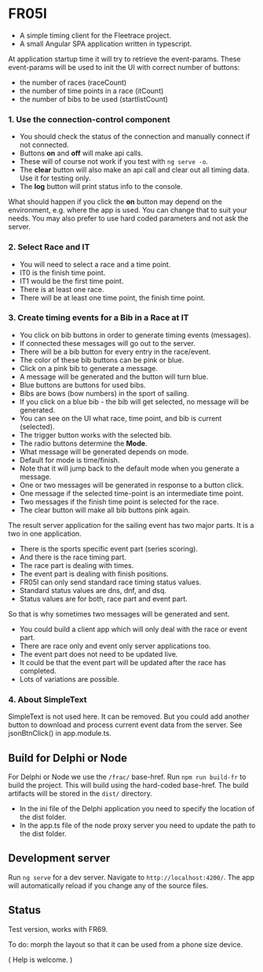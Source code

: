 ﻿# FR05I

- A simple timing client for the Fleetrace project.
- A small Angular SPA application written in typescript.

At application startup time it will try to retrieve the event-params.
These event-params will be used to init the UI with correct number of buttons:
- the number of races (raceCount)
- the number of time points in a race (itCount)
- the number of bibs to be used (startlistCount)

### 1. Use the connection-control component
- You should check the status of the connection and manually connect if not connected.
- Buttons **on** and **off** will make api calls.
- These will of course not work if you test with `ng serve -o`.
- The **clear** button will also make an api call and clear out all timing data. Use it for testing only.
- The **log** button will print status info to the console.

What should happen if you click the **on** button may depend on the environment, e.g. where the app is used. You can change that to suit your needs.
You may also prefer to use hard coded parameters and not ask the server.

### 2. Select Race and IT
- You will need to select a race and a time point.
- IT0 is the finish time point.
- IT1 would be the first time point.
- There is at least one race.
- There will be at least one time point, the finish time point.

### 3. Create timing events for a Bib in a Race at IT

- You click on bib buttons in order to generate timing events (messages).
- If connected these messages will go out to the server.
- There will be a bib button for every entry in the race/event.
- The color of these bib buttons can be pink or blue.
- Click on a pink bib to generate a message.
- A message will be generated and the button will turn blue.
- Blue buttons are buttons for used bibs.
- Bibs are bows (bow numbers) in the sport of sailing.
- If you click on a blue bib - the bib will get selected, no message will be generated.
- You can see on the UI what race, time point, and bib is current (selected).
- The trigger button works with the selected bib.
- The radio buttons determine the **Mode**.
- What message will be generated depends on mode.
- Default for mode is time/finish.
- Note that it will jump back to the default mode when you generate a message.
- One or two messages will be generated in response to a button click.
- One message if the selected time-point is an intermediate time point.
- Two messages if the finish time point is selected for the race.
- The clear button will make all bib buttons pink again.

The result server application for the sailing event has two major parts.
It is a two in one application.

- There is the sports specific event part (series scoring).
- And there is the race timing part.
- The race part is dealing with times.
- The event part is dealing with finish positions.
- FR05I can only send standard race timing status values.
- Standard status values are dns, dnf, and dsq.
- Status values are for both, race part and event part.

So that is why sometimes two messages will be generated and sent.

- You could build a client app which will only deal with the race or event part.
- There are race only and event only server applications too.
- The event part does not need to be updated live.
- It could be that the event part will be updated after the race has completed.
- Lots of variations are possible.

### 4. About SimpleText

SimpleText is not used here. It can be removed.
But you could add another button to download and process current event data from the server. See jsonBtnClick() in app.module.ts.

## Build for Delphi or Node

For Delphi or Node we use the `/frac/` base-href.
Run `npm run build-fr` to build the project.
This will build using the hard-coded base-href.
The build artifacts will be stored in the `dist/` directory.

- In the ini file of the Delphi application you need to specify the location of the dist folder.
- In the app.ts file of the node proxy server you need to update the path to the dist folder.

## Development server

Run `ng serve` for a dev server. Navigate to `http://localhost:4200/`. The app will automatically reload if you change any of the source files.

## Status

Test version, works with FR69.

To do: morph the layout so that it can be used from a phone size device.

( Help is welcome. )